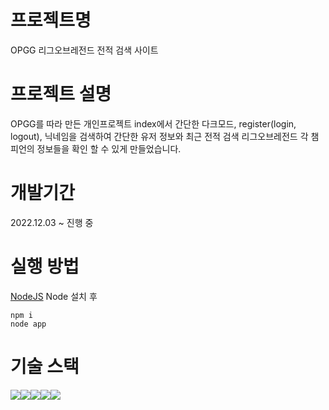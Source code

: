 # 프로젝트명
OPGG 리그오브레전드 전적 검색 사이트

# 프로젝트 설명
OPGG를 따라 만든 개인프로젝트
index에서 간단한 다크모드, register(login, logout), 닉네임을 검색하여 간단한 유저 정보와 최근 전적 검색
리그오브레전드 각 챔피언의 정보들을 확인 할 수 있게 만들었습니다.

# 개발기간
2022.12.03 ~ 진행 중

# 실행 방법
[NodeJS](https://nodejs.org/dist/v18.15.0/node-v18.15.0.pkg)
Node 설치 후
```
npm i
node app
```

# 기술 스택
<img src="https://img.shields.io/badge/html5-1572B6?style=for-the-badge&logo=html5&logoColor=white"><img src="https://img.shields.io/badge/css-E34F26?style=for-the-badge&logo=css&logoColor=white"><img src="https://img.shields.io/badge/JavaScript-F7DF1E?style=for-the-badge&logo=JavaScript&logoColor=white"><img src="https://img.shields.io/badge/Node.js-339933?style=for-the-badge&logo=Node.js&logoColor=white"><img src="https://img.shields.io/badge/React-61DAFB?style=for-the-badge&logo=React&logoColor=white">